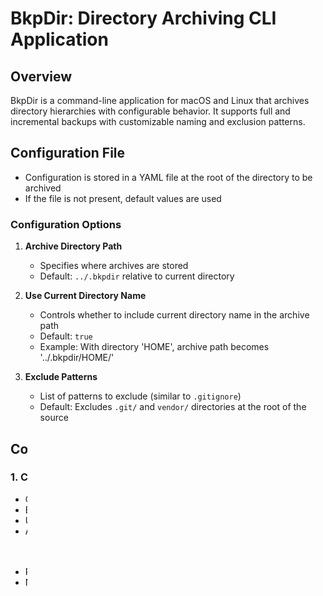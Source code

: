 # BkpDir: Directory Archiving CLI Application

## Overview
BkpDir is a command-line application for macOS and Linux that archives directory hierarchies with configurable behavior. It supports full and incremental backups with customizable naming and exclusion patterns.

## Configuration File
- Configuration is stored in a YAML file at the root of the directory to be archived
- If the file is not present, default values are used

### Configuration Options
1. **Archive Directory Path**
   - Specifies where archives are stored
   - Default: `../.bkpdir` relative to current directory

2. **Use Current Directory Name**
   - Controls whether to include current directory name in the archive path
   - Default: `true`
   - Example: With directory 'HOME', archive path becomes '../.bkpdir/HOME/'

3. **Exclude Patterns**
   - List of patterns to exclude (similar to `.gitignore`)
   - Default: Excludes `.git/` and `vendor/` directories at the root of the source

## Commands

### 1. Create Full Archive
- Compresses current directory tree into an archive
- Excludes files matching patterns in configuration
- Usage: `bkpdir full [NOTE]`
- Archive naming format:
  - For Git repositories: `[PREFIX-][YYYY-MM-DD-hh-mm]=[GIT_BRANCH]=[GIT_SHORT_HASH][=[NOTE]].zip`
  - For non-Git repositories: `[PREFIX-][YYYY-MM-DD-hh-mm][=[NOTE]].zip`
- PREFIX is added if the source directory name is not already in the path
- NOTE is an optional positional argument provided by the user

### 2. Create Incremental Update
- Creates an update archive containing only files changed since the last full archive
- Usage: `bkpdir inc [NOTE]`
- Naming format: `[LAST_FULL_ARCHIVE_NAME]_update=[TIMESTAMP][=[GIT_INFO]][=[NOTE]].zip`
- Maintains relationships to original archive for tracking changes

### 3. List Archives
- Displays all archives associated with the current directory
- Shows full and incremental archives with timestamps

## Global Options
- **Dry-Run Mode**: When enabled, shows:
  - Files to be included in the archive
  - Files excluded based on patterns
  - Files changed since last backup (for incremental updates)
  - Archive filename that would be created
  - Target directory path
  - No actual archive is created

## Platform Compatibility
- Works on macOS and Linux systems
- Uses platform-independent path handling
- Preserves file permissions and ownership where applicable
- Handles file system differences between platforms
